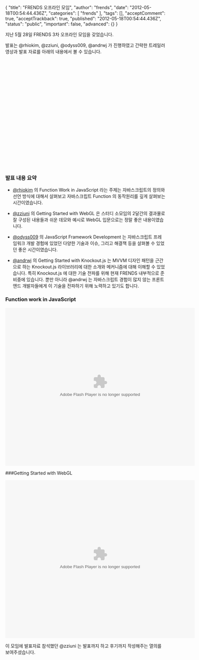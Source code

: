 {
    "title": "FRENDS 오프라인 모임",
    "author": "frends",
    "date": "2012-05-18T00:54:44.436Z",
    "categories": [
        "frends"
    ],
    "tags": [],
    "acceptComment": true,
    "acceptTrackback": true,
    "published": "2012-05-18T00:54:44.436Z",
    "status": "public",
    "important": false,
    "advanced": {}
}

지난 5월 28일 FRENDS 3차 오프라인 모임을 갖었습니다.

발표는 @rhiokim, @zziuni, @odyss009, @andrwj  가 진행하였고 간략한 트레일러 영상과 발표 자료를
아래의 내용에서 볼 수 있습니다.

<object width="601" height="338" classid="clsid:d27cdb6e-ae6d-11cf-96b8-444553540000" codebase="http://download.macromedia.com/pub/shockwave/cabs/flash/swflash.cab#version=6,0,40,0"><param name="allowfullscreen" value="true" /><param name="allowscriptaccess" value="always" /><param name="src" value="http://vimeo.com/moogaloop.swf?clip_id=24370806&amp;server=vimeo.com&amp;show_title=0&amp;show_byline=0&amp;show_portrait=0&amp;color=00adef&amp;fullscreen=1&amp;autoplay=0&amp;loop=0" /><embed width="601" height="338" type="application/x-shockwave-flash" src="http://vimeo.com/moogaloop.swf?clip_id=24370806&amp;server=vimeo.com&amp;show_title=0&amp;show_byline=0&amp;show_portrait=0&amp;color=00adef&amp;fullscreen=1&amp;autoplay=0&amp;loop=0" allowfullscreen="true" allowscriptaccess="always" /></object>
 

### 발표 내용 요약
* [@rhiokim](http://twitter.com/rhiokim) 의 Function Work in JavaScript 라는 주제는 자바스크립트의 정의와 선언 방식에 대해서 살펴보고 자바스크립트 Function 의 동작원리를 깊게 살펴보는 시간이였습니다.

* [@zziuni](http://twitter.com/zziuni) 의 Getting Started with WebGL 은 스터디 소모임의 2달간의 결과물로 잘 구성된 내용들과 쉬운 데모와 예시로 WebGL 입문으로는 정말 좋은 내용이였습니다.

* [@odyss009](http://twitter.com/odyss009) 의 JavaScript Framework Development 는 자바스크립트 프레임워크 개발 경험에 있었던 다양한 기술과 이슈, 그리고 해결책 등을 살펴볼 수 있었던 좋은 시간이였습니다.

* [@andrwj](http://twitter.com/andrwj) 의 Getting Started with Knockout.js 는 MVVM 디자인 패턴을 근간으로 하는 Knockout.js 라이브러리에 대한 소개와 메커니즘에 대해 이해할 수 있었습니다.  특히 Knockout.js 에 대한 기술 전파를 위해 현재 FRENDS 내부적으로 준비중에 있습니다.  뿐만 아니라 @andrwj 는 자바스크립트 경험이 많지 않는 프론트 앤드 개발자들에게 이 기술을 전파하기 위해 노력하고 있기도 합니다.

 

### Function work in JavaScript

<object id="__sse8135777" width="595" height="497" classid="clsid:d27cdb6e-ae6d-11cf-96b8-444553540000" codebase="http://download.macromedia.com/pub/shockwave/cabs/flash/swflash.cab#version=6,0,40,0"><param name="allowFullScreen" value="true" /><param name="allowScriptAccess" value="always" /><param name="src" value="http://static.slidesharecdn.com/swf/ssplayer2.swf?doc=functionworkinjavascript-110528102942-phpapp01&amp;stripped_title=function-work-in-javascript&amp;userName=rhio.kim" /><param name="allowfullscreen" value="true" /><param name="allowscriptaccess" value="always" /><embed id="__sse8135777" width="595" height="497" type="application/x-shockwave-flash" src="http://static.slidesharecdn.com/swf/ssplayer2.swf?doc=functionworkinjavascript-110528102942-phpapp01&amp;stripped_title=function-work-in-javascript&amp;userName=rhio.kim" allowFullScreen="true" allowScriptAccess="always" allowfullscreen="true" allowscriptaccess="always" /></object>

###Getting Started with WebGL

<object id="__sse8141911" width="595" height="497" classid="clsid:d27cdb6e-ae6d-11cf-96b8-444553540000" codebase="http://download.macromedia.com/pub/shockwave/cabs/flash/swflash.cab#version=6,0,40,0"><param name="allowFullScreen" value="true" /><param name="allowScriptAccess" value="always" /><param name="src" value="http://static.slidesharecdn.com/swf/ssplayer2.swf?doc=webglfrends-110529102158-phpapp02&amp;stripped_title=webgl&amp;userName=zziuni" /><param name="allowfullscreen" value="true" /><param name="allowscriptaccess" value="always" /><embed id="__sse8141911" width="595" height="497" type="application/x-shockwave-flash" src="http://static.slidesharecdn.com/swf/ssplayer2.swf?doc=webglfrends-110529102158-phpapp02&amp;stripped_title=webgl&amp;userName=zziuni" allowFullScreen="true" allowScriptAccess="always" allowfullscreen="true" allowscriptaccess="always" /></object>

이 모임에 발표자료 참석했던 @zziuni 는 발표까지 하고 후기까지 작성해주는 열의를 보여주셨습니다.


